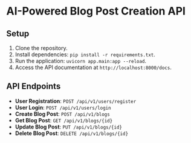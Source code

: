 # AI-Powered Blog Post Creation API

## Setup

1. Clone the repository.
2. Install dependencies: `pip install -r requirements.txt`.
3. Run the application: `uvicorn app.main:app --reload`.
4. Access the API documentation at `http://localhost:8000/docs`.

## API Endpoints

- **User Registration**: `POST /api/v1/users/register`
- **User Login**: `POST /api/v1/users/login`
- **Create Blog Post**: `POST /api/v1/blogs`
- **Get Blog Post**: `GET /api/v1/blogs/{id}`
- **Update Blog Post**: `PUT /api/v1/blogs/{id}`
- **Delete Blog Post**: `DELETE /api/v1/blogs/{id}`
